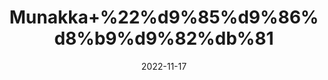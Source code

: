 ---
title: 'Munakka+%22%d9%85%d9%86%d8%b9%d9%82%db%81'
date: '2022-11-17' 
metatag: '' 
inventory: '0' 
draft: false 
# meta description 
shortDescripton: 'Dry+Resins%22++Munakka+may+help+lower+blood+pressure+and+blood+sugar+levels+resulting+in+a+lower+risk+of+heart+disease.'
description: 'Dry+Fruit+%da%88%d8%b1%d8%a7%d8%a6%db%8c+%d9%81%d8%b1%d9%88%d8%aa'
longdescription: ''
tags: ''
brand: ''
subCategory: ''
sellCount: '0'
featured: True
# product Price
price: '300.0'
# Product Short Description
shortDescription: 'Dry+Resins%22++Munakka+may+help+lower+blood+pressure+and+blood+sugar+levels+resulting+in+a+lower+risk+of+heart+disease.'
productID: '234BCCDF-0139-ED11-9968-005056B3A416'
type: 'products'
category: 'Dry+Fruit+%da%88%d8%b1%d8%a7%d8%a6%db%8c+%d9%81%d8%b1%d9%88%d8%aa' 
thumnailproduct: 'https://eraconnect.blob.core.windows.net/product-images/aminsaddiquidawakhana/fc46c8d5-f710-43b7-9ca9-f783249b0495.webp' 
images:
  - image: 'https://eraconnect.blob.core.windows.net/product-images/aminsaddiquidawakhana/fc46c8d5-f710-43b7-9ca9-f783249b0495.webp'  
Variants:
---